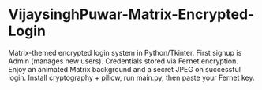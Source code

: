 # VijaysinghPuwar-Matrix-Encrypted-Login
Matrix-themed encrypted login system in Python/Tkinter. First signup is Admin (manages new users). Credentials stored via Fernet encryption. Enjoy an animated Matrix background and a secret JPEG on successful login. Install cryptography + pillow, run main.py, then paste your Fernet key.
